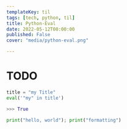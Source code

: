 ```yaml
---
templateKey: til
tags: [tech, python, til]
title: Python-Eval
date: 2022-05-12T00:00:00
published: False
cover: "media/python-eval.png"

---
```


# TODO

```python
title = "my Title"
eval('"my" in title')

>>> True

```

```python
print("hello, world"); print("formatting")
```
